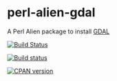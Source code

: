 # perl-alien-gdal
A Perl Alien package to install [GDAL](http://www.gdal.org/)

[![Build Status](https://travis-ci.org/shawnlaffan/perl-alien-gdal.svg?branch=master)](https://travis-ci.org/shawnlaffan/perl-alien-gdal)

[![Build status](https://ci.appveyor.com/api/projects/status/1tqk5rd40cv2ve8q?svg=true)](https://ci.appveyor.com/project/shawnlaffan/perl-alien-gdal)

[![CPAN version](https://badge.fury.io/pl/Alien-gdal.svg)](http://badge.fury.io/pl/Alien-gdal)
